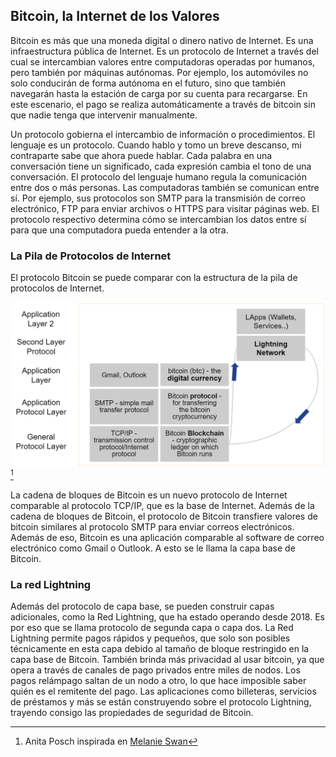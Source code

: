 ## Bitcoin, la Internet de los Valores

Bitcoin es más que una moneda digital o dinero nativo de Internet. Es una infraestructura pública de Internet. Es un protocolo de Internet a través del cual se intercambian valores entre computadoras operadas por humanos, pero también por máquinas autónomas. Por ejemplo, los automóviles no solo conducirán de forma autónoma en el futuro, sino que también navegarán hasta la estación de carga por su cuenta para recargarse. En este escenario, el pago se realiza automáticamente a través de bitcoin sin que nadie tenga que intervenir manualmente.

Un protocolo gobierna el intercambio de información o procedimientos. El lenguaje es un protocolo. Cuando hablo y tomo un breve descanso, mi contraparte sabe que ahora puede hablar. Cada palabra en una conversación tiene un significado, cada expresión cambia el tono de una conversación. El protocolo del lenguaje humano regula la comunicación entre dos o más personas. Las computadoras también se comunican entre sí. Por ejemplo, sus protocolos son SMTP para la transmisión de correo electrónico, FTP para enviar archivos o HTTPS para visitar páginas web. El protocolo respectivo determina cómo se intercambian los datos entre sí para que una computadora pueda entender a la otra.

### La Pila de Protocolos de Internet  
El protocolo Bitcoin se puede comparar con la estructura de la pila de protocolos de Internet.

![Bitcoin es un bien común](assets/_Bitcoin-protocol.png) [^23]

La cadena de bloques de Bitcoin es un nuevo protocolo de Internet comparable al protocolo TCP/IP, que es la base de Internet. Además de la cadena de bloques de Bitcoin, el protocolo de Bitcoin transfiere valores de bitcoin similares al protocolo SMTP para enviar correos electrónicos. Además de eso, Bitcoin es una aplicación comparable al software de correo electrónico como Gmail o Outlook. A esto se le llama la capa base de Bitcoin.

### La red Lightning

Además del protocolo de capa base, se pueden construir capas adicionales, como la Red Lightning, que ha estado operando desde 2018. Es por eso que se llama protocolo de segunda capa o capa dos. La Red Lightning permite pagos rápidos y pequeños, que solo son posibles técnicamente en esta capa debido al tamaño de bloque restringido en la capa base de Bitcoin. También brinda más privacidad al usar bitcoin, ya que opera a través de canales de pago privados entre miles de nodos. Los pagos relámpago saltan de un nodo a otro, lo que hace imposible saber quién es el remitente del pago. Las aplicaciones como billeteras, servicios de préstamos y más se están construyendo sobre el protocolo Lightning, trayendo consigo las propiedades de seguridad de Bitcoin.

[^23]: Anita Posch inspirada en [Melanie Swan](https://www.slideshare.net/lablogga/bitcoin-and-blockchain-explained-cryptocitizen-smartnetwork-trust)
